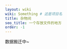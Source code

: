 ```yaml
---
layout: wiki
wiki: Something # 这是项目名
title: 杂物间
seo_title: 一个存放文件的地方
order: -1
---
```


数据搬迁中~

